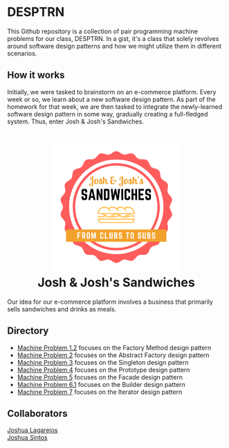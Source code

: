 # DESPTRN

This Github repository is a collection of pair programming machine problems for our class, DESPTRN. In a gist, it's a class that solely revolves around software design patterns and how we might utilize them in different scenarios.

## How it works

Initially, we were tasked to brainstorm on an e-commerce platform. Every week or so, we learn about a new software design pattern. As part of the homework for that week, we are then tasked to integrate the newly-learned software design pattern in some way, gradually creating a full-fledged system. Thus, enter Josh &amp; Josh's Sandwiches.

<h1 align="center">
    <img alt="Josh &amp; Josh's Sandwiches logo" height="300" width="300" src="https://github.com/JSintos/DESPTRN/blob/master/logo.png?raw=true">
    <br>
    Josh &amp; Josh's Sandwiches
</h1>

Our idea for our e-commerce platform involves a business that primarily sells sandwiches and drinks as meals.

## Directory

-   [Machine Problem 1.2](https://github.com/JSintos/DESPTRN/tree/machineproblem1.2) focuses on the Factory Method design pattern
-   [Machine Problem 2](https://github.com/JSintos/DESPTRN/tree/machineproblem2) focuses on the Abstract Factory design pattern
-   [Machine Problem 3](https://github.com/JSintos/DESPTRN/tree/machineproblem3) focuses on the Singleton design pattern
-   [Machine Problem 4](https://github.com/JSintos/DESPTRN/tree/machineproblem4) focuses on the Prototype design pattern
-   [Machine Problem 5](https://github.com/JSintos/DESPTRN/tree/machineproblem5) focuses on the Facade design pattern
-   [Machine Problem 6.1](https://github.com/JSintos/DESPTRN/tree/machineproblem6.1) focuses on the Builder design pattern
-   [Machine Problem 7](https://github.com/JSintos/DESPTRN/tree/machineproblem7) focuses on the Iterator design pattern

## Collaborators

[Joshua Lagarejos](https://github.com/joshualagarejos)  
[Joshua Sintos](https://github.com/JSintos)
